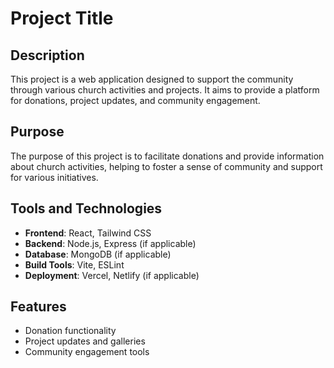 # Project Title

## Description
This project is a web application designed to support the community through various church activities and projects. It aims to provide a platform for donations, project updates, and community engagement.

## Purpose
The purpose of this project is to facilitate donations and provide information about church activities, helping to foster a sense of community and support for various initiatives.

## Tools and Technologies
- **Frontend**: React, Tailwind CSS
- **Backend**: Node.js, Express (if applicable)
- **Database**: MongoDB (if applicable)
- **Build Tools**: Vite, ESLint
- **Deployment**: Vercel, Netlify (if applicable)

## Features
- Donation functionality
- Project updates and galleries
- Community engagement tools
